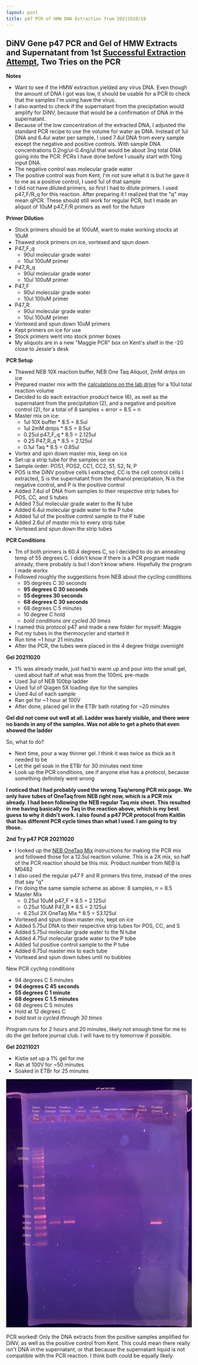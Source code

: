 ```yaml
---
layout: post
title: p47 PCR of HMW DNA Extraction from 20211018/19
---
```


## DiNV Gene p47 PCR and Gel of HMW Extracts and Supernatant from 1st [Successful Extraction Attempt](https://meschedl.github.io/Unckless-Lab-Notebook-Maggie/2021/10/19/HMW-2.html), Two Tries on the PCR

**Notes**
- Want to see if the HMW extraction yielded any virus DNA. Even though the amount of DNA I got was low, it should be usable for a PCR to check that the samples I'm using have the virus.
- I also wanted to check if the supernatant from the precipitation would amplify for DiNV, because that would be a confirmation of DNA in the supernatant.
- Because of the low concentration of the extracted DNA, I adjusted the standard PCR recipe to use the volume for water as DNA. Instead of 1ul DNA and 6.4ul water per sample, I used 7.4ul DNA from every sample except the negative and positive controls. With sample DNA concentrations 0.2ng/ul-0.4ng/ul that would be about 3ng total DNA going into the PCR. PCRs I have  done before I usually start with 10ng input DNA.
- The negative control was molecular grade water
- The positive control was from Kent, I'm not sure what it is but he gave it to me as a positive control, I used 1ul of that sample
- I did not have diluted primers, so first I had to dilute primers. I used p47_F/R_q for this reaction. After preparing it I realized that the "q" may mean qPCR. These should still work for regular PCR, but I made an aliquot of 10uM p47_F/R primers as well for the future

**Primer Dilution**
- Stock primers should be at 100uM, want to make working stocks at 10uM
- Thawed stock primers on ice, vortexed and spun down
- P47_F_q
  - 90ul molecular grade water
  - 10ul 100uM primer
- P47_R_q
  - 90ul molecular grade water
  - 10ul 100uM primer
- P47_F
  - 90ul molecular grade water
  - 10ul 100uM primer
- P47_R
  - 90ul molecular grade water
  - 10ul 100uM primer
- Vortexed and spun down 10uM primers
- Kept primers on ice for use
- Stock primers went into stock primer boxes
- My aliquots are in a new "Maggie PCR" box on Kent's shelf in the -20 close to Jessie's desk

**PCR Setup**
- Thawed NEB 10X reaction buffer, NEB One Taq Aliquot, 2mM dntps on ice
- Prepared master mix with the [calculations on the lab drive](https://docs.google.com/spreadsheets/d/1Ryoix_3KxDNlHan1rXbiCSGwmgGMctBP/edit#gid=631411342) for a 10ul total reaction volume
- Decided to do each extraction product twice (6), as well as the supernatant from the precipitation (2), and a negative and positive control (2), for a total of 8 samples + error = 8.5 = n
- Master mix on ice:
  - 1ul 10X buffer * 8.5 = 8.5ul
  - 1ul 2mM dntps * 8.5 = 8.5ul
  - 0.25ul p47_F_q * 8.5 = 2.125ul
  - 0.25 P47_R_q * 8.5 = 2.125ul
  - 0.1ul Taq * 8.5 = 0.85ul
- Vortex and spin down master mix, keep on ice
- Set up a strip tube for the samples on ice
- Sample order: POS1, POS2, CC1, CC2, S1, S2, N, P
- POS is the DiNV positive cells I extracted, CC is the cell control cells I extracted, S is the supernatant from the ethanol precipitation, N is the negative control, and P is the positive control
- Added 7.4ul of DNA from samples to their respective strip tubes for POS, CC, and S tubes
- Added 7.5ul molecular grade water to the N tube
- Added 6.4ul molecular grade water to the P tube
- Added 1ul of the positive control sample to the P tube
- Added 2.6ul of master mix to every strip tube
- Vortexed and spun down the strip tubes

**PCR Conditions**
- Tm of both primers is 60.4 degrees C, so I decided to do an annealing temp of 55 degrees C. I didn't know if there is a PCR program made already, there probably is but I don't know where. Hopefully the program I made works
- Followed roughly the suggestions from NEB about the cycling conditions
  - 95 degrees C 30 seconds
  - **95 degrees C 30 seconds**
  - **55 degrees 30 seconds**
  - **68 degrees C 30 seconds**
  - 68 degrees C 5 minutes
  - 10 degree C hold
  - _bold conditions are cycled 30 times_
- I named this protocol p47 and made a new folder for myself: Maggie
- Put my tubes in the thermocycler and started it
- Run time ~1 hour 21 minutes
- After the PCR, the tubes were placed in the 4 degree fridge overnight

**Gel 20211020**
- 1% was already made, just had to warm up and pour into the small gel, used about half of what was from the 100mL pre-made
- Used 3ul of NEB 100bp ladder
- Used 1ul of Qiagen 5X loading dye for the samples
- Used 4ul of each sample
- Ran gel for ~1 hour at 100V
- After done, placed gel in the ETBr bath rotating for ~20 minutes

**Gel did not come out well at all. Ladder was barely visible, and there were no bands in any of the samples. Was not able to get a photo that even showed the ladder**

So, what to do?
- Next time, pour a way thinner gel. I think it was twice as thick as it needed to be
- Let the gel soak in the ETBr for 30 minutes next time
- Look up the PCR conditions, see if anyone else has a protocol, because something definitely went wrong

**I noticed that I had probably used the wrong Taq/wrong PCR mix page. We only have tubes of OneTaq from NEB right now, which is a PCR mix already. I had been following the NEB regular Taq mix sheet. This resulted in me having basically no Taq in the reaction above, which is my best guess to why it didn't work. I also found a p47 PCR protocol from Kaitlin that has different PCR cycle times than what I used. I am going to try those.**

**2nd Try p47 PCR 20211020**
- I looked up the [NEB OneTaq Mix](https://www.neb.com/protocols/2012/09/06/protocol-for-onetaq-2x-master-mix-with-standard-buffer-m0482) instructions for making the PCR mix and followed those for a 12.5ul reaction volume. This is a 2X mix, so half of the PCR reaction should be this mix. Product number from NEB is M0482
- I also used the regular p47 F and R primers this time, instead of the ones that say "q"
- I'm doing the same sample scheme as above: 8 samples, n = 8.5
- Master Mix  
  - 0.25ul 10uM p47_F * 8.5 = 2.125ul
  - 0.25ul 10uM P47_R * 8.5 = 2.125ul
  - 6.25ul 2X OneTaq Mix * 8.5 = 53.125ul
- Vortexed and spun down master mix, kept on ice
- Added 5.75ul DNA to their respective strip tubes for POS, CC, and S
- Added 5.75ul molecular grade water to the N tube
- Added 4.75ul molecular grade water to the P tube
- Added 1ul positive control sample to the P tube
- Added 6.75ul master mix to each tube
- Vortexed and spun down tubes until no bubbles

New PCR cycling conditions
- 94 degrees C 5 minutes
- **94 degrees C 45 seconds**
- **55 degrees C 1 minute**
- **68 degrees C 1.5 minutes**
- 68 degrees C 5 minutes
- Hold at 12 degrees C
- _bold text is cycled through 30 times_

Program runs for 2 hours and 20 minutes, likely not enough time for me to do the gel before journal club. I will have to try tomorrow if possible.

**Gel 20211021**
- Kistie set up a 1% gel for me
- Ran at 100V for ~50 minutes
- Soaked in ETBr for 25 minutes

![](https://raw.githubusercontent.com/meschedl/Unckless-Lab-Notebook-Maggie/master/images/20211021-p47-gel.jpeg)

PCR worked! Only the DNA extracts from the positive samples amplified for DiNV, as well as the positive control from Kent. This could mean there really isn't DNA in the supernatant, or that because the supernatant liquid is not compatible with the PCR reaction. I think both could be equally likely.
